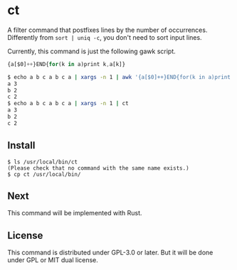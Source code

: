 # ct

A filter command that postfixes lines by the number of occurrences. 
Differently from `sort | uniq -c`, you don't need to sort input lines. 

Currently, this command is just the following gawk script. 

```js
{a[$0]++}END{for(k in a)print k,a[k]}
```


```bash
$ echo a b c a b c a | xargs -n 1 | awk '{a[$0]++}END{for(k in a)print k,a[k]}'
a 3
b 2
c 2
$ echo a b c a b c a | xargs -n 1 | ct
a 3
b 2
c 2
```

## Install

```
$ ls /usr/local/bin/ct
(Please check that no command with the same name exists.)
$ cp ct /usr/local/bin/
```

## Next

This command will be implemented with Rust. 


## License 

This command is distributed under GPL-3.0 or later. But it will be done under
GPL or MIT dual license. 

